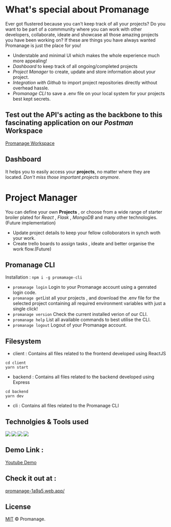 
<p align="center">
  <br />
 
</p>

# What's special about Promanage

Ever got flustered because you can't keep track of all your projects? Do you want to be part of a commmunity where you can work with other developers, collaborate, ideate and showcase all those amazing projects you have been working on? If these are things you have always wanted Promanage is just the place for you! 

* Understable and minimal UI which makes the whole experience much more appealing!
* *Dashboard* to keep track of all ongoing/completed projects 
* *Project Manager* to create, update and store information about your project.
* *Integration with Github* to import project repositories directly without overhead hassle.
* *Promanage CLI* to save a .env file on your local system for your projects best kept secrets.

## Test out the API's acting as the backbone to this fascinating application on our *Postman* Workspace

[Promanage Workspace][postman]

## Dashboard

It helps you to easily access your **projects**, no matter where they are located. _Don't miss those important projects anymore_. 

# Project Manager

You can define your own **Projects** , or choose from a wide range of starter broiler plated for *React* , *Flask* , *MongoDB* and many other technologies. (Future implementation)
* Update project details to keep your fellow colloborators in synch woth your work.
* Create trello boards to assign tasks , ideate and better organise the work flow.(Future)

## Promanage CLI 

Installation : `npm i -g promamage-cli`

* `promanage login` Login to your Promanage account using a genrated login code.
* `promanage get`List all your projects , and download the .env file for the selected project containing all required environment variables with just a single click!
* `promanage version` Check the current installed verion of our CLI.
* `promanage help` List all available commands to best utilise the CLI.
* `promanage logout` Logout of your Promanage account.

## Filesystem

* client : Contains all files related to the frontend developed using ReactJS 
```console 
cd client
yarn start
```
* backend : Contains all files related to the backend developed using Express
```console 
cd backend
yarn dev
```
* cli : Contains all files related to the Promanage CLI

## Technolgies & Tools used

<img align="left" src="https://img.icons8.com/officel/32/000000/react.png"/>
<img align="left" src="https://img.icons8.com/color/32/nodejs.png"/>
<img align="left" src="https://img.icons8.com/color/32/000000/firebase.png"/>
<img align="left" src="https://img.icons8.com/color/32/000000/heroku.png"/>
<br/>

## Demo Link : 

[Youtube Demo][lol]

## Check it out at :

[promanage-1a9a5.web.app/][promanage]


## License

[MIT](LICENSE.md) &copy; Promanage.

[promanage]:https://promanage-1a9a5.web.app/
[lol]:[www.lol.com]
[postman]:[www.lol.com]
